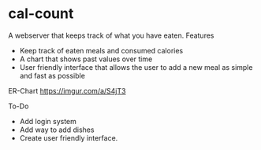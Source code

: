 # cal-count
A webserver that keeps track of what you have eaten.
Features
- Keep track of eaten meals and consumed calories
- A chart that shows past values over time
- User friendly interface that allows the user to add a new meal as simple and fast as possible

ER-Chart
https://imgur.com/a/S4jT3

To-Do
- Add login system
- Add way to add dishes
- Create user friendly interface.
